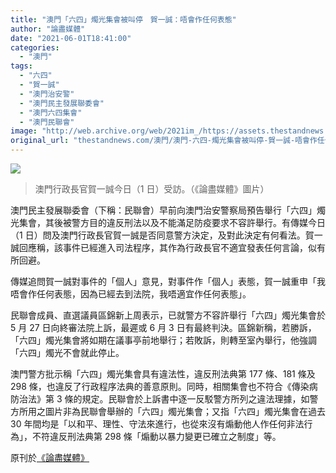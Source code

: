 ```yaml
---
title: "澳門「六四」燭光集會被叫停　賀一誠：唔會作任何表態"
author: "論盡媒體"
date: "2021-06-01T18:41:00"
categories:
  - "澳門"
tags:
  - "六四"
  - "賀一誠"
  - "澳門治安警"
  - "澳門民主發展聯委會"
  - "澳門六四集會"
  - "澳門民聯會"
image: "http://web.archive.org/web/2021im_/https://assets.thestandnews.com/media/photos/0_rAwNU.png"
original_url: "thestandnews.com/澳門/澳門-六四-燭光集會被叫停-賀一誠-唔會作任何表態"
---
```

![](http://web.archive.org/web/2021im_/https://assets.thestandnews.com/media/photos/0_rAwNU.png)
> 澳門行政長官賀一誠今日（1 日）受訪。（《論盡媒體》圖片）

澳門民主發展聯委會（下稱：民聯會）早前向澳門治安警察局預告舉行「六四」燭光集會，其後被警方目的違反刑法以及不能滿足防疫要求不容許舉行。有傳媒今日（1 日）問及澳門行政長官賀一誠是否同意警方決定，及對此決定有何看法。賀一誠回應稱，該事件已經進入司法程序，其作為行政長官不適宜發表任何言論，似有所回避。

傳媒追問賀一誠對事件的「個人」意見，對事件作「個人」表態，賀一誠重申「我唔會作任何表態，因為已經去到法院，我唔適宜作任何表態」。

民聯會成員、直選議員區錦新上周表示，已就警方不容許舉行「六四」燭光集會於 5 月 27 日向終審法院上訴，最遲或 6 月 3 日有最終判決。區錦新稱，若勝訴，「六四」燭光集會將如期在議事亭前地舉行；若敗訴，則轉至室內舉行，他強調「六四」燭光不會就此停止。

澳門警方批示稱「六四」燭光集會具有違法性，違反刑法典第 177 條、181 條及 298 條，也違反了行政程序法典的善意原則。同時，相關集會也不符合《傳染病防治法》第 3 條的規定。民聯會於上訴書中逐一反駁警方所列之違法理據，如警方所用之圖片非為民聯會舉辦的「六四」燭光集會；又指「六四」燭光集會在過去 30 年間均是「以和平、理性、守法來進行，也從來沒有煽動他人作任何非法行為」，不符違反刑法典第 298 條「煽動以暴力變更已確立之制度」等。

原刊於[《論盡媒體》](http://web.archive.org/web/20211229132222/https://aamacau.com/2021/06/01/%E3%80%8C%E5%85%AD%E5%9B%9B%E3%80%8D%E7%87%AD%E5%85%89%E9%9B%86%E6%9C%83%E8%A2%AB%E5%8F%AB%E5%81%9C-%E7%89%B9%E9%A6%96%EF%BC%9A%E5%94%94%E6%9C%83%E4%BD%9C%E4%BB%BB%E4%BD%95%E8%A1%A8%E6%85%8B/)